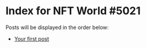 # Index for NFT World #5021
Posts will be displayed in the order below:

- [Your first post](./001-first.md)

